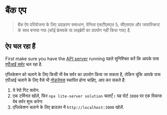 # बैंक एप

> बैंक ऐप परियोजना के लिए उदाहरण समाधान, वेनिला एचटीएमएल 5, सीएसएस और जावास्क्रिप्ट के साथ बनाया गया (कोई फ्रेमवर्क या लाइब्रेरी का उपयोग नहीं किया गया) है.

## ऐप चल रहा हैं

First make sure you have the [API server](../api/README.md) running पहले सुनिश्चित करें कि आपके पास [एपीआई सर्वर](../../api/translations/README.hi.md) चल रहा है.

एप्लिकेशन को चलाने के लिए किसी भी वेब सर्वर का उपयोग किया जा सकता है, लेकिन चूंकि आपके पास एपीआई चलाने के लिए वैसे भी [नोडजेयस](https://nodejs.org) स्थापित होना चाहिए, आप कर सकते हैं:

1. ये रेपो गिट क्लोन.
2. एक टर्मिनल खोलें, फिर `npx lite-server solution` चलाएँ। यह पोर्ट `3000` पर एक विकास वेब सर्वर शुरू करेगा
3. एप्लिकेशन चलाने के लिए ब्राउज़र में `http://localhost:3000` खोलें.
